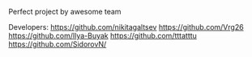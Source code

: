 Perfect project by awesome team

Developers:
https://github.com/nikitagaltsev
https://github.com/Vrg26
https://github.com/Ilya-Buyak
https://github.com/tttatttu
https://github.com/SidorovN/
